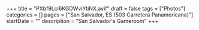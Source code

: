 +++
title = "PXbf9Lcl6KGDWviYtiNX.avif"
draft = false
tags = ["Photos"]
categories = []
pages = ["San Salvador, ES (503 Carretera Panamericana)"]
startDate = ""
description = "San Salvador's Gameroom"
+++
